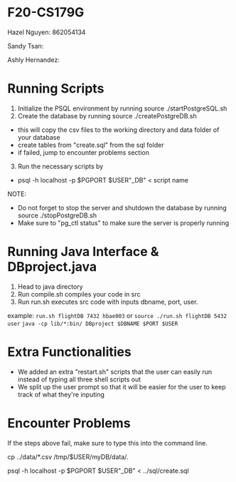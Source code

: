 # F20-CS179G

Hazel Nguyen: 862054134

Sandy Tsan:

Ashly Hernandez:

# Running Scripts

1. Initialize the PSQL environment by running source ./startPostgreSQL.sh
2. Create the database by running source ./createPostgreDB.sh
  - this will copy the csv files to the working directory and data folder of your database
  - create tables from "create.sql" from the sql folder
  - if failed, jump to encounter problems section
  
3. Run the necessary scripts by 

  - psql -h localhost -p $PGPORT $USER"_DB" < script name
  
NOTE: 
- Do not forget to stop the server and shutdown the database by running source ./stopPostgreDB.sh
- Make sure to "pg_ctl status" to make sure the server is properly running
  
# Running Java Interface & DBproject.java

1. Head to java directory
2. Run compile.sh compiles your code in src
3. Run run.sh executes src code with inputs dbname, port, user.

example: 
`run.sh flightDB 7432 hbae003`
or `source ./run.sh flightDB 5432 user`
`java -cp lib/*:bin/ DBproject $DBNAME $PORT $USER`

# Extra Functionalities

- We added an extra "restart.sh" scripts that the user can easily run instead of typing all three shell scripts out
- We split up the user prompt so that it will be easier for the user to keep track of what they're inputing

# Encounter Problems
If the steps above fail, make sure to type this into the command line.

cp ../data/*.csv /tmp/$USER/myDB/data/.

psql -h localhost -p $PGPORT $USER"_DB" < ../sql/create.sql
